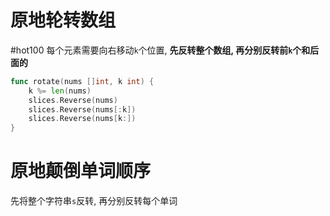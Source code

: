 # 原地轮转数组
#hot100
每个元素需要向右移动`k`个位置,
**先反转整个数组, 再分别反转前`k`个和后面的**
```go
func rotate(nums []int, k int) {
	k %= len(nums)
	slices.Reverse(nums)
	slices.Reverse(nums[:k])
	slices.Reverse(nums[k:])
}
```

# 原地颠倒单词顺序
先将整个字符串`s`反转, 再分别反转每个单词
